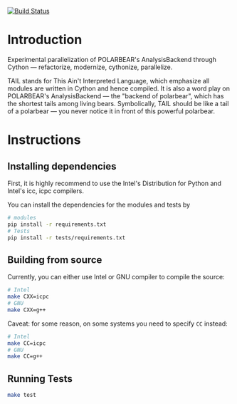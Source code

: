 [![Build Status](https://travis-ci.org/ickc/TAIL.svg?branch=master)](https://travis-ci.org/ickc/TAIL)

# Introduction

Experimental parallelization of POLARBEAR's AnalysisBackend through Cython — refactorize, modernize, cythonize, parallelize.

TAIL stands for This Ain't Interpreted Language, which emphasize all modules are written in Cython and hence compiled. It is also a word play on POLARBEAR's AnalysisBackend — the "backend of polarbear", which has the shortest tails among living bears. Symbolically, TAIL should be like a tail of a polarbear — you never notice it in front of this powerful polarbear.

# Instructions

## Installing dependencies

First, it is highly recommend to use the Intel's Distribution for Python and Intel's icc, icpc compilers.

You can install the dependencies for the modules and tests by

```bash
# modules
pip install -r requirements.txt
# Tests
pip install -r tests/requirements.txt
```

## Building from source

Currently, you can either use Intel or GNU compiler to compile the source:

```bash
# Intel
make CXX=icpc
# GNU
make CXX=g++
```

Caveat: for some reason, on some systems you need to specify `CC` instead:

```bash
# Intel
make CC=icpc
# GNU
make CC=g++
```

## Running Tests

```bash
make test
```
